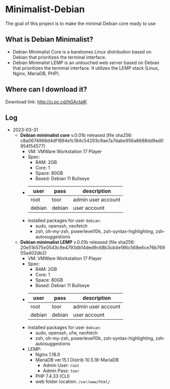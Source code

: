 # Minimalist-Debian
The goal of this project is to make the minimal Debian core ready to use

## What is Debian Minimalist?
* Debian Minimalist Core is a barebones Linux distribution based on Debian that prioritizes the terminal interface.
* Debian Minimalist LEMP is an untouched web server based on Debian that prioritizes the terminal interface. It utilizes the LEMP stack (Linux, Nginx, MariaDB, PHP).

## Where can I download it?
Download link: http://u.pc.cd/hGActalK 

## Log
* 2023-03-31
  * **Debian minimalist core** v.0.01b released (file sha256: c8a0674966d4df1894e1c184c54293c9ae7a7dabe956a8688dd9ad0954f54577)
    * VM: VMWare Workstation 17 Player
    * Spec:
      * RAM: 2GB
      * Core: 1
      * Space: 80GB 
      * Based: Debian 11 Bullseye
    * | user | pass | description |
      |------|------|-------------|
      | root | toor | admin user account |
      | debian | debian | user account |
    * installed packages for user `debian`:
      * sudo, openssh, neofetch
      * zsh, oh-my-zsh, powerlevel10k, zsh-syntax-highlighting, zsh-autosuggestions
  * **Debian minimalist LEMP** v.0.01b released (file sha256: 20e51b575e0543c9e4793db14ded9c68b3cb4e186c568e6ce76b76905a402db2)
    * VM: VMWare Workstation 17 Player
    * Spec:
      * RAM: 2GB
      * Core: 1
      * Space: 80GB 
      * Based: Debian 11 Bullseye
    * | user | pass | description |
      |------|------|-------------|
      | root | toor | admin user account |
      | debian | debian | user account |
    * installed packages for user `debian`:
      * sudo, openssh, ufw, neofetch
      * zsh, oh-my-zsh, powerlevel10k, zsh-syntax-highlighting, zsh-autosuggestions
    * LEMP:
      * Nginx 1.18.0
      * MariaDB ver.15.1 Distrib 10.5.18-MariaDB
        * Admin User: `root`
        * Admin Pass: `toor`
      * PHP 7.4.33 (CLI)
      * web folder location: `/var/www/html/`
